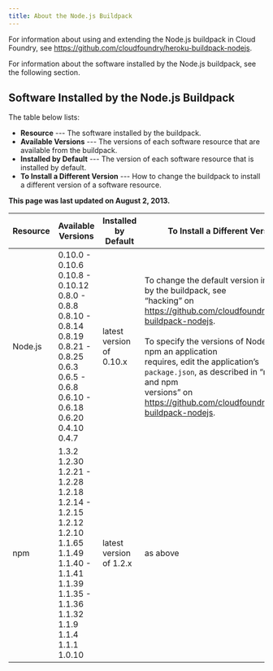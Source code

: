 ```yaml
---
title: About the Node.js Buildpack  
---
```


For information about using and extending the Node.js buildpack in Cloud Foundry, see https://github.com/cloudfoundry/heroku-buildpack-nodejs.

For information about the software installed by the Node.js buildpack, see the following section.

## <a id='software-versions'></a>Software Installed by the Node.js Buildpack ##

The table below lists:

* **Resource** --- The software installed by the buildpack.
* **Available Versions** --- The versions of each software resource that are available from the buildpack.
* **Installed by Default** --- The version of each software resource that is installed by default. 
* **To Install a Different Version** --- How to change the buildpack to install a different version of a software resource.

 **This page was last updated on August 2, 2013.**

|Resource |Available Versions |Installed by Default| To Install a Different Version |
| --------- | --------- | --------- |--------- |
|Node.js |0.10.0 - 0.10.6 <br> 0.10.8  - 0.10.12<br>0.8.0 - 0.8.8<br>0.8.10 - 0.8.14<br>0.8.19<br>0.8.21 -  0.8.25<br>0.6.3<br>0.6.5 - 0.6.8<br>0.6.10 - 0.6.18<br>0.6.20<br>0.4.10<br>0.4.7  |latest version of 0.10.x  |To change the default version installed by the buildpack, see <br>“hacking” on https://github.com/cloudfoundry/heroku-buildpack-nodejs. <br><br>To specify the versions of Node.js and npm an application <br>requires, edit the application’s `package.json`, as described in “node.js and npm <br>versions” on https://github.com/cloudfoundry/heroku-buildpack-nodejs.|
|npm |1.3.2<br>1.2.30<br>1.2.21 - 1.2.28<br>1.2.18<br>1.2.14 - 1.2.15<br>1.2.12<br>1.2.10<br>1.1.65<br>1.1.49<br>1.1.40 - 1.1.41<br>1.1.39<br>1.1.35 - 1.1.36<br>1.1.32<br>1.1.9<br>1.1.4<br>1.1.1<br>1.0.10 |latest version of 1.2.x |as above|

